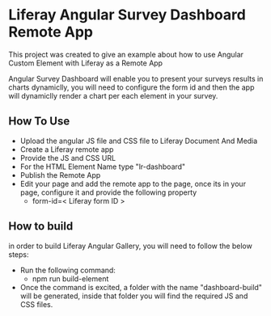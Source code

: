 # Liferay Angular Survey Dashboard Remote App

This project was created to give an example about how to use Angular Custom Element with Liferay as a Remote App

Angular Survey Dashboard will enable you to present your surveys results in charts dynamiclly, you will need to configure the form id and then the app will dynamiclly render a chart per each element in your survey.
## How To Use
- Upload the angular JS file and CSS file to Liferay Document And Media
- Create a Liferay remote app
- Provide the JS and CSS URL
- For the HTML Element Name type "lr-dashboard"
- Publish the Remote App
- Edit your page and add the remote app to the page, once its in your page, configure it and provide the following property
  - form-id=< Liferay form ID >

## How to build
in order to build Liferay Angular Gallery, you will need to follow the below steps:
- Run the following command:
  - npm run build-element
- Once the command is excited, a folder with the name "dashboard-build" will be generated, inside that folder you will find the required JS and CSS files.


